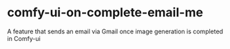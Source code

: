 # comfy-ui-on-complete-email-me
A feature that sends an email via Gmail once image generation is completed in Comfy-ui
